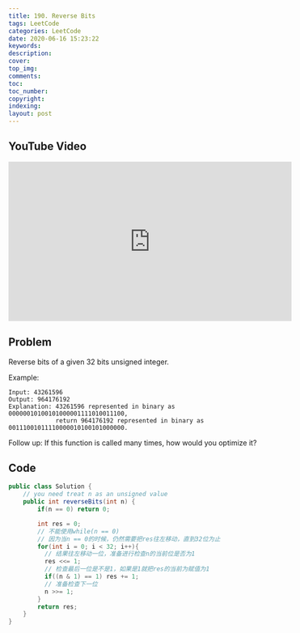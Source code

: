 ```yaml
---
title: 190. Reverse Bits
tags: LeetCode
categories: LeetCode
date: 2020-06-16 15:23:22
keywords:
description:
cover:
top_img:
comments:
toc:
toc_number:
copyright:
indexing:
layout: post
---
```


## YouTube Video

<iframe width="560" height="315" src="https://www.youtube.com/embed/OJE5k71dH1U" frameborder="0" allow="accelerometer; autoplay; encrypted-media; gyroscope; picture-in-picture" allowfullscreen></iframe>

## Problem

Reverse bits of a given 32 bits unsigned integer.

Example:

```
Input: 43261596
Output: 964176192
Explanation: 43261596 represented in binary as 00000010100101000001111010011100,
             return 964176192 represented in binary as 00111001011110000010100101000000.
```

Follow up:
If this function is called many times, how would you optimize it?

## Code

```java
public class Solution {
    // you need treat n as an unsigned value
    public int reverseBits(int n) {
        if(n == 0) return 0;

        int res = 0;
        // 不能使用while(n == 0)
        // 因为当n == 0的时候，仍然需要把res往左移动，直到32位为止
        for(int i = 0; i < 32; i++){
          // 结果往左移动一位，准备进行检查n的当前位是否为1
          res <<= 1;
          // 检查最后一位是不是1，如果是1就把res的当前为赋值为1
          if((n & 1) == 1) res += 1;
          // 准备检查下一位
          n >>= 1;
        }
        return res;
    }
}
```
